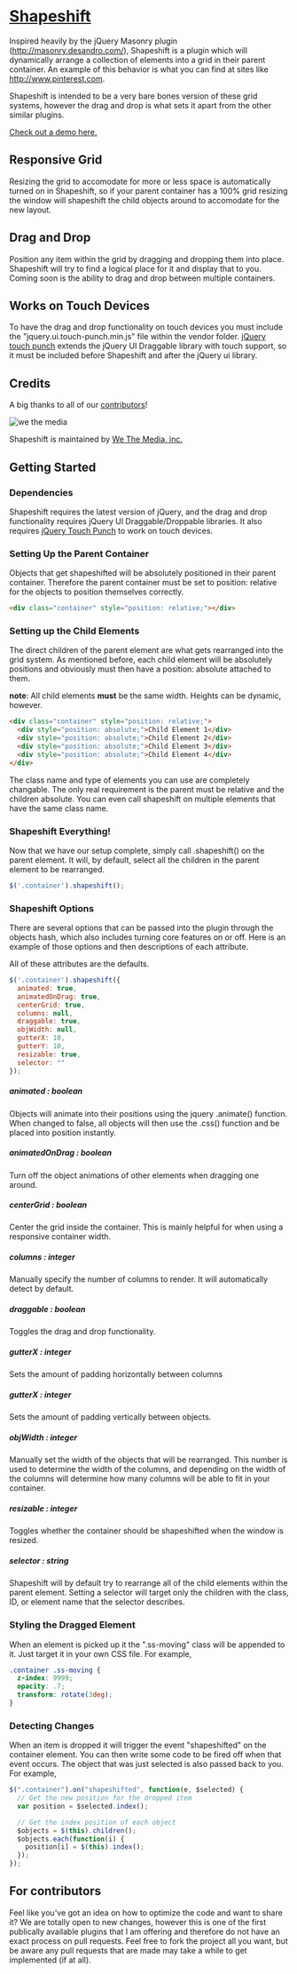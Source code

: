 [Shapeshift](http://mcpants.github.com/jquery.shapeshift/)
==========

Inspired heavily by the jQuery Masonry plugin (http://masonry.desandro.com/), Shapeshift is a plugin which will dynamically arrange a collection of elements into a grid in their parent container. An example of this behavior is what you can find at sites like http://www.pinterest.com.

Shapeshift is intended to be a very bare bones version of these grid systems, however the drag and drop is what sets it apart from the other similar plugins.

[Check out a demo here.](http://mcpants.github.com/jquery.shapeshift/)

## Responsive Grid

Resizing the grid to accomodate for more or less space is automatically turned on in Shapeshift, so if your parent container has a 100% grid resizing the window will shapeshift the child objects around to accomodate for the new layout.

## Drag and Drop

Position any item within the grid by dragging and dropping them into place. Shapeshift will try to find a logical place for it and display that to you. Coming soon is the ability to drag and drop between multiple containers.

## Works on Touch Devices

To have the drag and drop functionality on touch devices you must include the "jquery.ui.touch-punch.min.js" file within the vendor folder. [jQuery touch punch](http://touchpunch.furf.com/) extends the jQuery UI Draggable library with touch support, so it must be included before Shapeshift and after the jQuery ui library.

## Credits

A big thanks to all of our [contributors](https://github.com/McPants/jquery.shapeshift/graphs/contributors)!

![we the media](http://wtmworldwide.com/wtm.png)

Shapeshift is maintained by [We The Media, inc.](http://wtmworldwide.com/)

## Getting Started

### Dependencies

Shapeshift requires the latest version of jQuery, and the drag and drop functionality requires jQuery UI Draggable/Droppable libraries. It also requires [jQuery Touch Punch](http://touchpunch.furf.com/) to work on touch devices.

### Setting Up the Parent Container

Objects that get shapeshifted will be absolutely positioned in their parent container. Therefore the parent container must be set to position: relative for the objects to position themselves correctly.

```html
<div class="container" style="position: relative;"></div>
```

### Setting up the Child Elements

The direct children of the parent element are what gets rearranged into the grid system. As mentioned before, each child element will be absolutely positions and obviously must then have a position: absolute attached to them.

**note**: All child elements **must** be the same width. Heights can be dynamic, however.

```html
<div class="container" style="position: relative;">
  <div style="position: absolute;">Child Element 1</div>
  <div style="position: absolute;">Child Element 2</div>
  <div style="position: absolute;">Child Element 3</div>
  <div style="position: absolute;">Child Element 4</div>
</div>
```

The class name and type of elements you can use are completely changable. The only real requirement is the parent must be relative and the children absolute. You can even call shapeshift on multiple elements that have the same class name.

### Shapeshift Everything!

Now that we have our setup complete, simply call .shapeshift() on the parent element. It will, by default, select all the children in the parent element to be rearranged.

```javascript
$('.container').shapeshift();
```

### Shapeshift Options

There are several options that can be passed into the plugin through the objects hash, which also includes turning core features on or off. Here is an example of those options and then descriptions of each attribute.

All of these attributes are the defaults.

```javascript
$('.container').shapeshift({
  animated: true,
  animatedOnDrag: true,
  centerGrid: true,
  columns: null,
  draggable: true,
  objWidth: null,
  gutterX: 10,
  gutterY: 10,
  resizable: true,
  selector: ""
});
```

##### animated : boolean

Objects will animate into their positions using the jquery .animate() function. When changed to false, all objects will then use the .css() function and be placed into position instantly.

##### animatedOnDrag : boolean

Turn off the object animations of other elements when dragging one around.

##### centerGrid : boolean

Center the grid inside the container. This is mainly helpful for when using a responsive container width.

##### columns : integer

Manually specify the number of columns to render. It will automatically detect by default.

##### draggable : boolean

Toggles the drag and drop functionality.

##### gutterX : integer

Sets the amount of padding horizontally between columns

##### gutterX : integer

Sets the amount of padding vertically between objects.

##### objWidth : integer

Manually set the width of the objects that will be rearranged. This number is used to determine the width of the columns, and depending on the width of the columns will determine how many columns will be able to fit in your container.

##### resizable : integer

Toggles whether the container should be shapeshifted when the window is resized.

##### selector : string

Shapeshift will by default try to rearrange all of the child elements within the parent element. Setting a selector will target only the children with the class, ID, or element name that the selector describes.

### Styling the Dragged Element

When an element is picked up it the ".ss-moving" class will be appended to it. Just target it in your own CSS file. For example,

```css
.container .ss-moving {
  z-index: 9999;
  opacity: .7;
  transform: rotate(3deg);
}
```

### Detecting Changes

When an item is dropped it will trigger the event "shapeshifted" on the container element. You can then write some code to be fired off when that event occurs. The object that was just selected is also passed back to you. For example,

```javascript
$(".container").on("shapeshifted", function(e, $selected) {
  // Get the new position for the dropped item
  var position = $selected.index();

  // Get the index position of each object
  $objects = $(this).children();
  $objects.each(function(i) {
    position[i] = $(this).index();
  });
});
```

## For contributors

Feel like you've got an idea on how to optimize the code and want to share it? We are totally open to new changes, however this is one of the first publically available plugins that I am offering and therefore do not have an exact process on pull requests. Feel free to fork the project all you want, but be aware any pull requests that are made may take a while to get implemented (if at all).